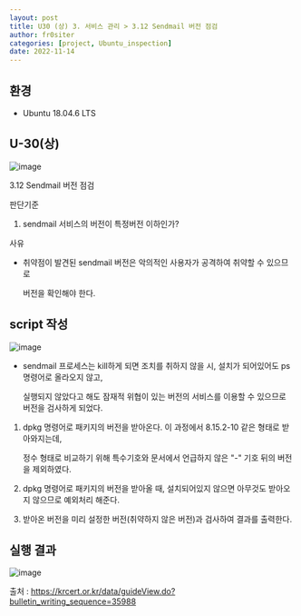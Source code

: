```yaml
---
layout: post
title: U30 (상) 3. 서비스 관리 > 3.12 Sendmail 버전 점검
author: fr0siter
categories: [project, Ubuntu_inspection]
date: 2022-11-14
---
```

## 환경

 - Ubuntu 18.04.6 LTS

## U-30(상)  
![image](https://user-images.githubusercontent.com/116713751/201591875-133dec70-087b-4d66-9d5e-fe8d582b2ad7.png)

3.12 Sendmail 버전 점검  

 

판단기준

1. sendmail 서비스의 버전이 특정버전 이하인가?

 

사유

 - 취약점이 발견된 sendmail 버전은 악의적인 사용자가 공격하여 취약할 수 있으므로

   버전을 확인해야 한다.

 

 

## script 작성  
![image](https://user-images.githubusercontent.com/116713751/201591807-13027fbe-2a24-4996-a08a-19dd3d93e319.png)


 - sendmail 프로세스는 kill하게 되면 조치를 취하지 않을 시, 설치가 되어있어도 ps 명령어로 올라오지 않고,

   실행되지 않았다고 해도 잠재적 위협이 있는 버전의 서비스를 이용할 수 있으므로 버전을 검사하게 되었다.

 

1. dpkg 명령어로 패키지의 버전을 받아온다. 이 과정에서 8.15.2-10 같은 형태로 받아와지는데,

   정수 형태로 비교하기 위해 특수기호와 문서에서 언급하지 않은 "-" 기호 뒤의 버전을 제외하였다.

2. dpkg 명령어로 패키지의 버전을 받아올 때, 설치되어있지 않으면 아무것도 받아오지 않으므로 예외처리 해준다.

3. 받아온 버전을 미리 설정한 버전(취약하지 않은 버전)과 검사하여 결과를 출력한다.

 

 

 

## 실행 결과  
![image](https://user-images.githubusercontent.com/116713751/201591790-9453f182-8811-4ebf-bf27-88239a9f2981.png)


 

출처 : https://krcert.or.kr/data/guideView.do?bulletin_writing_sequence=35988
